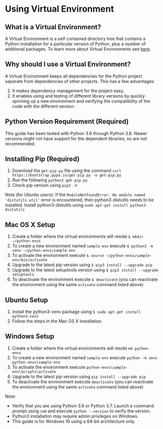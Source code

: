 # Using Virtual Environment

## What is a Virtual Environment?

A Virtual Environment is a self contained directory tree that contains a Python
installation for a particular version of Python, plus a number of additional
packages. To learn more about Virtual Environments see
[here](https://docs.python.org/3/library/venv.html).

## Why should I use a Virtual Environment?

A Virtual Environment keeps all dependencies for the Python project separate
from dependencies of other projects. This has a few advantages:

1. It makes dependency management for the project easy.
1. It enables using and testing of different library versions by quickly
   spinning up a new environment and verifying the compatibility of the code
   with the different version.

## Python Version Requirement (Required)

This guide has been tested with Python 3.6 through Python 3.8. Newer versions might not
have support for the dependent libraries, so are not recommended.

## Installing Pip (Required)

1. Download the `get-pip.py` file using the command
   `curl https://bootstrap.pypa.io/get-pip.py -o get-pip.py`
1. Run the following `python3 get-pip.py`
1. Check pip version using `pip3 -V`

Note (for Ubuntu users): If the
`ModuleNotFoundError: No module named 'distutils.util'` error is encountered,
then python3-distutils needs to be installed. Install python3-distutils using
`sudo apt-get install python3-distutils`

## Mac OS X Setup

1. Create a folder where the virtual environments will reside
   `$ mkdir ~/python-envs`
1. To create a new environment named `sample-env` execute
   `$ python3 -m venv ~/python-envs/sample-env`
1. To activate the environment execute
   `$ source ~/python-envs/sample-env/bin/activate`
1. Upgrade to the latest pip version using `$ pip3 install --upgrade pip`
1. Upgrade to the latest setuptools version using
   `$ pip3 install --upgrade setuptools`
1. To deactivate the environment execute `$ deactivate` (you can reactivate the
   environment using the same `activate` command listed above)

## Ubuntu Setup

1. Install the python3-venv package using `$ sudo apt-get install python3-venv`
1. Follow the steps in the Mac OS X installation.

## Windows Setup

1. Create a folder where the virtual environments will reside `md python-envs`
1. To create a new environment named `sample-env` execute
   `python -m venv python-envs\sample-env`
1. To activate the environment execute `python-envs\sample-env\Scripts\activate`
1. Upgrade to the latest pip version using `pip install --upgrade pip`
1. To deactivate the environment execute `deactivate` (you can reactivate the
   environment using the same `activate` command listed above)

Note:

- Verify that you are using Python 3.6 or Python 3.7. Launch a command prompt
  using `cmd` and execute `python --version` to verify the version.
- Python3 installation may require admin privileges on Windows.
- This guide is for Windows 10 using a 64-bit architecture only.
